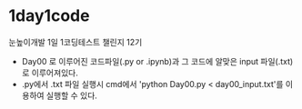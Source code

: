 # 1day1code
눈높이개발 1일 1코딩테스트 챌린지 12기

- Day00 로 이루어진 코드파일(.py or .ipynb)과 그 코드에 알맞은 input 파일(.txt)로 이루어져있다.
- .py에서 .txt 파일 실행시 cmd에서 'python Day00.py < day00_input.txt'를 이용하여 실행할 수 있다.
